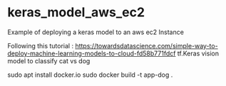 # keras_model_aws_ec2
Example of deploying a keras model to an aws ec2 Instance

Following this tutorial : https://towardsdatascience.com/simple-way-to-deploy-machine-learning-models-to-cloud-fd58b771fdcf
tf.Keras vision model to classify cat vs dog

sudo apt install docker.io
sudo docker build -t app-dog .
